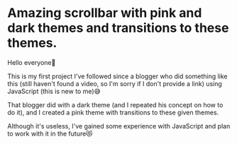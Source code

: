 <h1>Amazing scrollbar with pink and dark themes and transitions to these themes. </h1>

Hello everyone👋

This is my first project I've followed since a blogger who did something like this (still haven't found a video, so I'm sorry if I don't provide a link) using JavaScript (this is new to me)😅

That blogger did with a dark theme (and I repeated his concept on how to do it), and I created a pink theme with transitions to these given themes.

Although it's useless, I've gained some experience with JavaScript and plan to work with it in the future😻
